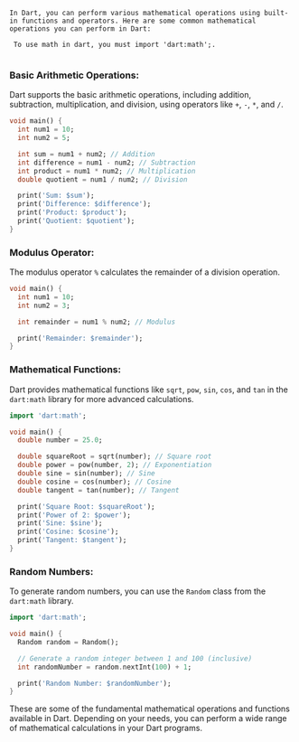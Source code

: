 ```
In Dart, you can perform various mathematical operations using built-in functions and operators. Here are some common mathematical operations you can perform in Dart:

 To use math in dart, you must import 'dart:math';.


```
### Basic Arithmetic Operations:

Dart supports the basic arithmetic operations, including addition, subtraction, multiplication, and division, using operators like `+`, `-`, `*`, and `/`.

```dart
void main() {
  int num1 = 10;
  int num2 = 5;

  int sum = num1 + num2; // Addition
  int difference = num1 - num2; // Subtraction
  int product = num1 * num2; // Multiplication
  double quotient = num1 / num2; // Division

  print('Sum: $sum');
  print('Difference: $difference');
  print('Product: $product');
  print('Quotient: $quotient');
}
```

### Modulus Operator:

The modulus operator `%` calculates the remainder of a division operation.

```dart
void main() {
  int num1 = 10;
  int num2 = 3;

  int remainder = num1 % num2; // Modulus

  print('Remainder: $remainder');
}
```

### Mathematical Functions:

Dart provides mathematical functions like `sqrt`, `pow`, `sin`, `cos`, and `tan` in the `dart:math` library for more advanced calculations.

```dart
import 'dart:math';

void main() {
  double number = 25.0;

  double squareRoot = sqrt(number); // Square root
  double power = pow(number, 2); // Exponentiation
  double sine = sin(number); // Sine
  double cosine = cos(number); // Cosine
  double tangent = tan(number); // Tangent

  print('Square Root: $squareRoot');
  print('Power of 2: $power');
  print('Sine: $sine');
  print('Cosine: $cosine');
  print('Tangent: $tangent');
}
```

### Random Numbers:

To generate random numbers, you can use the `Random` class from the `dart:math` library.

```dart
import 'dart:math';

void main() {
  Random random = Random();

  // Generate a random integer between 1 and 100 (inclusive)
  int randomNumber = random.nextInt(100) + 1;

  print('Random Number: $randomNumber');
}
```

These are some of the fundamental mathematical operations and functions available in Dart. Depending on your needs, you can perform a wide range of mathematical calculations in your Dart programs.